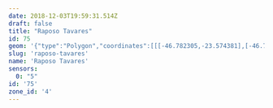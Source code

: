 ```yaml
---
date: 2018-12-03T19:59:31.514Z
draft: false
title: "Raposo Tavares"
id: 75
geom: '{"type":"Polygon","coordinates":[[[-46.782305,-23.574381],[-46.785223,-23.574081],[-46.785698,-23.574156],[-46.785981,-23.574383],[-46.786931,-23.575538],[-46.789722,-23.577395],[-46.790791,-23.577768],[-46.791367,-23.578045],[-46.793029,-23.579802],[-46.793986,-23.581],[-46.794399,-23.582924],[-46.794613,-23.582755],[-46.795257,-23.582445],[-46.795851,-23.582457],[-46.797041,-23.582553],[-46.798907,-23.582946],[-46.800966,-23.583248],[-46.801332,-23.583291],[-46.802148,-23.583212],[-46.803267,-23.583812],[-46.805047,-23.584025],[-46.806571,-23.584533],[-46.807044,-23.584754],[-46.807364,-23.585114],[-46.807569,-23.585811],[-46.807608,-23.58618],[-46.807518,-23.586342],[-46.807008,-23.586673],[-46.806734,-23.586929],[-46.806397,-23.587493],[-46.806386,-23.587821],[-46.806557,-23.588095],[-46.807902,-23.589029],[-46.807919,-23.589234],[-46.80774,-23.589607],[-46.807476,-23.589745],[-46.805867,-23.591508],[-46.806022,-23.591989],[-46.806209,-23.592169],[-46.806735,-23.592183],[-46.806959,-23.592329],[-46.807039,-23.592478],[-46.80712,-23.59312],[-46.807087,-23.59347],[-46.807302,-23.594381],[-46.80833,-23.596808],[-46.808788,-23.5981],[-46.809593,-23.599496],[-46.809724,-23.600113],[-46.807986,-23.604781],[-46.808098,-23.604892],[-46.808108,-23.605295],[-46.808752,-23.609128],[-46.808236,-23.60911],[-46.807477,-23.60887],[-46.806744,-23.609195],[-46.8063,-23.609253],[-46.80545,-23.609032],[-46.804694,-23.60894],[-46.803895,-23.608599],[-46.80346,-23.608324],[-46.803331,-23.608546],[-46.803215,-23.608584],[-46.802582,-23.608399],[-46.802522,-23.608457],[-46.802196,-23.608297],[-46.801858,-23.607913],[-46.801662,-23.607823],[-46.800885,-23.607915],[-46.799761,-23.607851],[-46.799694,-23.607759],[-46.799734,-23.607349],[-46.799534,-23.606555],[-46.799703,-23.606457],[-46.799606,-23.606373],[-46.799614,-23.606302],[-46.799218,-23.606144],[-46.799084,-23.605991],[-46.798757,-23.604918],[-46.798585,-23.604773],[-46.79833,-23.604709],[-46.796393,-23.60472],[-46.795336,-23.605449],[-46.79546,-23.605726],[-46.795385,-23.605935],[-46.79543,-23.606026],[-46.794944,-23.606527],[-46.794418,-23.606507],[-46.793965,-23.606261],[-46.793588,-23.60574],[-46.792992,-23.605338],[-46.793156,-23.605078],[-46.793147,-23.604953],[-46.791001,-23.605381],[-46.790509,-23.60539],[-46.790402,-23.605464],[-46.790408,-23.605411],[-46.790193,-23.605391],[-46.790142,-23.605732],[-46.789486,-23.606023],[-46.789414,-23.606278],[-46.787532,-23.604904],[-46.786833,-23.604884],[-46.7864,-23.604749],[-46.786279,-23.604976],[-46.784525,-23.604078],[-46.783825,-23.603649],[-46.783479,-23.603518],[-46.783333,-23.60331],[-46.782559,-23.603899],[-46.781874,-23.60398],[-46.78186,-23.604134],[-46.781291,-23.604413],[-46.781013,-23.604429],[-46.780017,-23.603929],[-46.779894,-23.603656],[-46.779521,-23.603213],[-46.778789,-23.602681],[-46.777179,-23.603394],[-46.77679,-23.602861],[-46.776122,-23.603092],[-46.776325,-23.60385],[-46.776276,-23.604136],[-46.776206,-23.604116],[-46.775089,-23.603747],[-46.77476,-23.603009],[-46.77508,-23.602922],[-46.773936,-23.60223],[-46.773995,-23.601088],[-46.77405,-23.600994],[-46.773487,-23.600681],[-46.773645,-23.600455],[-46.771074,-23.600398],[-46.771037,-23.60048],[-46.770446,-23.600009],[-46.769957,-23.600356],[-46.769481,-23.599962],[-46.769027,-23.600264],[-46.768153,-23.600172],[-46.767715,-23.600476],[-46.767263,-23.600088],[-46.767075,-23.599819],[-46.767003,-23.59949],[-46.766697,-23.599488],[-46.766017,-23.599169],[-46.765296,-23.598433],[-46.763871,-23.59759],[-46.763763,-23.597468],[-46.762094,-23.596759],[-46.761912,-23.596469],[-46.761606,-23.596181],[-46.761465,-23.59561],[-46.76122,-23.59568],[-46.761105,-23.595334],[-46.761351,-23.595263],[-46.761265,-23.594932],[-46.760651,-23.59493],[-46.760542,-23.595012],[-46.760164,-23.594118],[-46.759932,-23.593854],[-46.75864,-23.593051],[-46.757261,-23.592474],[-46.754065,-23.591326],[-46.753778,-23.591106],[-46.753829,-23.590979],[-46.754464,-23.59085],[-46.754384,-23.59065],[-46.754201,-23.590545],[-46.754357,-23.590206],[-46.755209,-23.590149],[-46.755471,-23.589862],[-46.75567,-23.589516],[-46.755933,-23.588458],[-46.756084,-23.588456],[-46.756123,-23.588348],[-46.756072,-23.58809],[-46.75556,-23.587165],[-46.755364,-23.586625],[-46.756856,-23.586638],[-46.756833,-23.586374],[-46.758424,-23.586239],[-46.760529,-23.585698],[-46.760735,-23.585723],[-46.761763,-23.585536],[-46.761798,-23.585451],[-46.762978,-23.585384],[-46.76612,-23.584946],[-46.767187,-23.584616],[-46.76989,-23.583115],[-46.77058,-23.582931],[-46.772489,-23.58278],[-46.775113,-23.582995],[-46.775059,-23.582925],[-46.775105,-23.58285],[-46.776018,-23.582286],[-46.77637,-23.581587],[-46.776838,-23.581241],[-46.777189,-23.58082],[-46.777798,-23.580356],[-46.778167,-23.579936],[-46.778396,-23.579454],[-46.778411,-23.57877],[-46.778756,-23.578322],[-46.779447,-23.577895],[-46.780052,-23.577263],[-46.78071,-23.577094],[-46.780705,-23.577046],[-46.781591,-23.576849],[-46.780882,-23.574455],[-46.782305,-23.574381]]]}'
slug: 'raposo-tavares'
name: 'Raposo Tavares'
sensors:
  0: "5"
id: '75'
zone_id: '4'
---
```

		